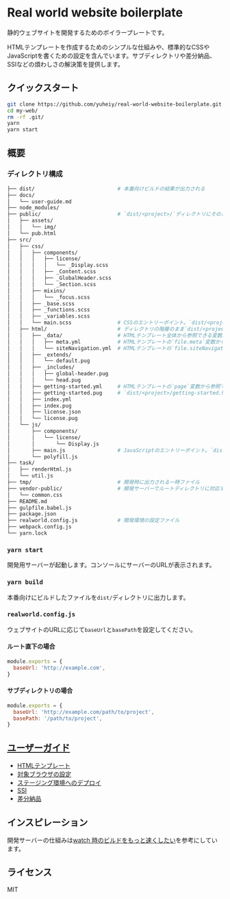# Real world website boilerplate

静的ウェブサイトを開発するためのボイラープレートです。

HTMLテンプレートを作成するためのシンプルな仕組みや、標準的なCSSやJavaScriptを書くための設定を含んでいます。サブディレクトリや差分納品、SSIなどの煩わしさの解決策を提供します。

## クイックスタート

```sh
git clone https://github.com/yuheiy/real-world-website-boilerplate.git my-web/
cd my-web/
rm -rf .git/
yarn
yarn start
```

## 概要

### ディレクトリ構成

```sh
├── dist/                           # 本番向けビルドの結果が出力される
├── docs/
│   └── user-guide.md
├── node_modules/
├── public/                         # `dist/<project>/`ディレクトリにそのままコピーされる
│   ├── assets/
│   │   └── img/
│   └── pub.html
├── src/
│   ├── css/
│   │   ├── components/
│   │   │   ├── license/
│   │   │   │   └── _Display.scss
│   │   │   ├── _Content.scss
│   │   │   ├── _GlobalHeader.scss
│   │   │   └── _Section.scss
│   │   ├── mixins/
│   │   │   └── _focus.scss
│   │   ├── _base.scss
│   │   ├── _functions.scss
│   │   ├── _variables.scss
│   │   └── main.scss               # CSSのエントリーポイント。`dist/<project>/assets/css/main.css`に出力される
│   ├── html/                       # ディレクトリの階層のまま`dist/<project>/`ディレクトリに出力される。`_`から始まるファイル及びディレクトリは除外される
│   │   ├── _data/                  # HTMLテンプレート全体から参照できる変数。ファイル名がキーになる
│   │   │   ├── meta.yml            # HTMLテンプレートの`file.meta`変数から参照できる
│   │   │   └── siteNavigation.yml  # HTMLテンプレートの`file.siteNavigation`変数から参照できる
│   │   ├── _extends/
│   │   │   └── default.pug
│   │   ├── _includes/
│   │   │   ├── global-header.pug
│   │   │   └── head.pug
│   │   ├── getting-started.yml     # HTMLテンプレートの`page`変数から参照できる。`getting-started.pug`でのみ有効
│   │   ├── getting-started.pug     # `dist/<project>/getting-started.html`に出力されるファイル
│   │   ├── index.yml
│   │   ├── index.pug
│   │   ├── license.json
│   │   └── license.pug
│   └── js/
│       ├── components/
│       │   └── license/
│       │       └── Display.js
│       ├── main.js                 # JavaScriptのエントリーポイント。`dist/<project>/assets/js/main.js`に出力される
│       └── polyfill.js
├── task/
│   ├── renderHtml.js
│   └── util.js
├── tmp/                            # 開発時に出力される一時ファイル
├── vendor-public/                  # 開発サーバーでルートディレクトリに対応するファイル。`dist/`ディレクトリに出力されない
│   └── common.css
├── README.md
├── gulpfile.babel.js
├── package.json
├── realworld.config.js             # 開発環境の設定ファイル
├── webpack.config.js
└── yarn.lock
```

### `yarn start`

開発用サーバーが起動します。コンソールにサーバーのURLが表示されます。

### `yarn build`

本番向けにビルドしたファイルを`dist/`ディレクトリに出力します。

### `realworld.config.js`

ウェブサイトのURLに応じて`baseUrl`と`basePath`を設定してください。

#### ルート直下の場合

```javascript
module.exports = {
  baseUrl: 'http://example.com',
}
```

#### サブディレクトリの場合

```javascript
module.exports = {
  baseUrl: 'http://example.com/path/to/project',
  basePath: '/path/to/project',
}
```

## [ユーザーガイド](/docs/user-guide.md)

- [HTMLテンプレート](/docs/user-guide.md#htmlテンプレート)
- [対象ブラウザの設定](/docs/user-guide.md#対象ブラウザの設定)
- [ステージング環境へのデプロイ](/docs/user-guide.md#ステージング環境へのデプロイ)
- [SSI](/docs/user-guide.md#ssi)
- [差分納品](/docs/user-guide.md#差分納品)

## インスピレーション

開発サーバーの仕組みは[watch 時のビルドをもっと速くしたい](https://speakerdeck.com/ktsn/watch-shi-falsebirudowomotutosu-kusitai)を参考にしています。

## ライセンス

MIT
